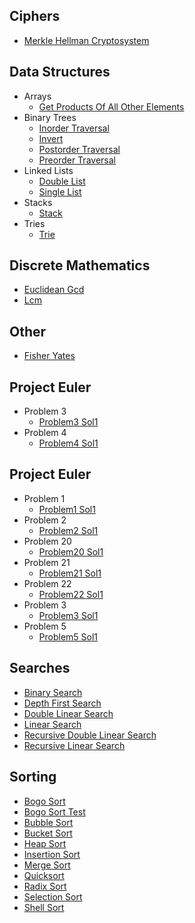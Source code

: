 
## Ciphers
  * [Merkle Hellman Cryptosystem](https://github.com/TheAlgorithms/Ruby/blob/master/ciphers/merkle_hellman_cryptosystem.rb)

## Data Structures
  * Arrays
    * [Get Products Of All Other Elements](https://github.com/TheAlgorithms/Ruby/blob/master/data_structures/arrays/get_products_of_all_other_elements.rb)
  * Binary Trees
    * [Inorder Traversal](https://github.com/TheAlgorithms/Ruby/blob/master/data_structures/binary_trees/inorder_traversal.rb)
    * [Invert](https://github.com/TheAlgorithms/Ruby/blob/master/data_structures/binary_trees/invert.rb)
    * [Postorder Traversal](https://github.com/TheAlgorithms/Ruby/blob/master/data_structures/binary_trees/postorder_traversal.rb)
    * [Preorder Traversal](https://github.com/TheAlgorithms/Ruby/blob/master/data_structures/binary_trees/preorder_traversal.rb)
  * Linked Lists
    * [Double List](https://github.com/TheAlgorithms/Ruby/blob/master/data_structures/linked_lists/double_list.rb)
    * [Single List](https://github.com/TheAlgorithms/Ruby/blob/master/data_structures/linked_lists/single_list.rb)
  * Stacks
    * [Stack](https://github.com/TheAlgorithms/Ruby/blob/master/data_structures/stacks/stack.rb)
  * Tries
    * [Trie](https://github.com/TheAlgorithms/Ruby/blob/master/data_structures/tries/trie.rb)

## Discrete Mathematics
  * [Euclidean Gcd](https://github.com/TheAlgorithms/Ruby/blob/master/discrete_mathematics/euclidean_gcd.rb)
  * [Lcm](https://github.com/TheAlgorithms/Ruby/blob/master/discrete_mathematics/lcm.rb)

## Other
  * [Fisher Yates](https://github.com/TheAlgorithms/Ruby/blob/master/other/fisher_yates.rb)

## Project Euler
  * Problem 3
    * [Problem3 Sol1](https://github.com/TheAlgorithms/Ruby/blob/master/Project%20Euler/Problem%203/problem3_sol1.rb)
  * Problem 4
    * [Problem4 Sol1](https://github.com/TheAlgorithms/Ruby/blob/master/Project%20Euler/Problem%204/problem4_sol1.rb)

## Project Euler
  * Problem 1
    * [Problem1 Sol1](https://github.com/TheAlgorithms/Ruby/blob/master/project_euler/problem_1/problem1_sol1.rb)
  * Problem 2
    * [Problem2 Sol1](https://github.com/TheAlgorithms/Ruby/blob/master/project_euler/problem_2/problem2_sol1.rb)
  * Problem 20
    * [Problem20 Sol1](https://github.com/TheAlgorithms/Ruby/blob/master/project_euler/problem_20/problem20_sol1.rb)
  * Problem 21
    * [Problem21 Sol1](https://github.com/TheAlgorithms/Ruby/blob/master/project_euler/problem_21/problem21_sol1.rb)
  * Problem 22
    * [Problem22 Sol1](https://github.com/TheAlgorithms/Ruby/blob/master/project_euler/problem_22/problem22_sol1.rb)
  * Problem 3
    * [Problem3 Sol1](https://github.com/TheAlgorithms/Ruby/blob/master/project_euler/problem_3/problem3_sol1.rb)
  * Problem 5
    * [Problem5 Sol1](https://github.com/TheAlgorithms/Ruby/blob/master/project_euler/problem_5/problem5_sol1.rb)

## Searches
  * [Binary Search](https://github.com/TheAlgorithms/Ruby/blob/master/searches/binary_search.rb)
  * [Depth First Search](https://github.com/TheAlgorithms/Ruby/blob/master/searches/depth_first_search.rb)
  * [Double Linear Search](https://github.com/TheAlgorithms/Ruby/blob/master/searches/double_linear_search.rb)
  * [Linear Search](https://github.com/TheAlgorithms/Ruby/blob/master/searches/linear_search.rb)
  * [Recursive Double Linear Search](https://github.com/TheAlgorithms/Ruby/blob/master/searches/recursive_double_linear_search.rb)
  * [Recursive Linear Search](https://github.com/TheAlgorithms/Ruby/blob/master/searches/recursive_linear_search.rb)

## Sorting
  * [Bogo Sort](https://github.com/TheAlgorithms/Ruby/blob/master/sorting/bogo_sort.rb)
  * [Bogo Sort Test](https://github.com/TheAlgorithms/Ruby/blob/master/sorting/bogo_sort_test.rb)
  * [Bubble Sort](https://github.com/TheAlgorithms/Ruby/blob/master/sorting/bubble_sort.rb)
  * [Bucket Sort](https://github.com/TheAlgorithms/Ruby/blob/master/sorting/bucket_sort.rb)
  * [Heap Sort](https://github.com/TheAlgorithms/Ruby/blob/master/sorting/heap_sort.rb)
  * [Insertion Sort](https://github.com/TheAlgorithms/Ruby/blob/master/sorting/insertion_sort.rb)
  * [Merge Sort](https://github.com/TheAlgorithms/Ruby/blob/master/sorting/merge_sort.rb)
  * [Quicksort](https://github.com/TheAlgorithms/Ruby/blob/master/sorting/quicksort.rb)
  * [Radix Sort](https://github.com/TheAlgorithms/Ruby/blob/master/sorting/radix_sort.rb)
  * [Selection Sort](https://github.com/TheAlgorithms/Ruby/blob/master/sorting/selection_sort.rb)
  * [Shell Sort](https://github.com/TheAlgorithms/Ruby/blob/master/sorting/shell_sort.rb)
